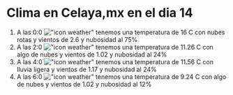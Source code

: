 # Clima en Celaya,mx en el dia 14

1. A las 0:0 !["icon weather"](http://openweathermap.org/img/w/04n.png) tenemos una temperatura de 16 C con nubes rotas y  vientos de 2.6 y nubosidad al 75%
1. A las 2:0 !["icon weather"](http://openweathermap.org/img/w/02n.png) tenemos una temperatura de 11.26 C con algo de nubes y  vientos de 1.02 y nubosidad al 24%
1. A las 4:0 !["icon weather"](http://openweathermap.org/img/w/10n.png) tenemos una temperatura de 11.56 C con lluvia ligera y  vientos de 1.17 y nubosidad al 24%
1. A las 6:0 !["icon weather"](http://openweathermap.org/img/w/02n.png) tenemos una temperatura de 9.24 C con algo de nubes y  vientos de 1.02 y nubosidad al 12%
